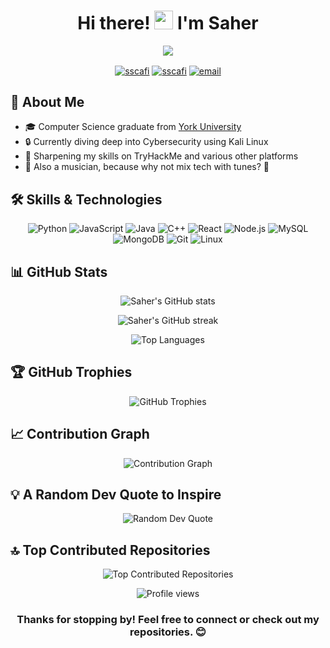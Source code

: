 <h1 align="center">Hi there! <img src="https://media.giphy.com/media/hvRJCLFzcasrR4ia7z/giphy.gif" width="30px"> I'm Saher</h1>

<p align="center">
  <img src="https://readme-typing-svg.herokuapp.com/?lines=Software+Engineer;Cybersecurity+Enthusiast;Lifelong+Learner;Musician&center=true&width=380&height=45">
</p>

<p align="center">
  <a href="https://linkedin.com/in/sscafi" target="blank"><img align="center" src="https://img.shields.io/badge/LinkedIn-0077B5?style=for-the-badge&logo=linkedin&logoColor=white" alt="sscafi"/></a>
  <a href="https://www.leetcode.com/sscafi" target="blank"><img align="center" src="https://img.shields.io/badge/LeetCode-FFA116?style=for-the-badge&logo=LeetCode&logoColor=black" alt="sscafi"/></a>
  <a href="mailto:saherscafi@gmail.com"><img align="center" src="https://img.shields.io/badge/Email-D14836?style=for-the-badge&logo=gmail&logoColor=white" alt="email"/></a>
</p>

## 🚀 About Me

- 🎓 Computer Science graduate from [York University](https://lassonde.yorku.ca/?)
- 🔒 Currently diving deep into Cybersecurity using Kali Linux
- 🌱 Sharpening my skills on TryHackMe and various other platforms
- 🎵 Also a musician, because why not mix tech with tunes? 🎸

## 🛠️ Skills & Technologies

<p align="center">
  <img src="https://img.shields.io/badge/Python-3776AB?style=for-the-badge&logo=python&logoColor=white" alt="Python"/>
  <img src="https://img.shields.io/badge/JavaScript-F7DF1E?style=for-the-badge&logo=javascript&logoColor=black" alt="JavaScript"/>
  <img src="https://img.shields.io/badge/Java-ED8B00?style=for-the-badge&logo=openjdk&logoColor=white" alt="Java"/>
  <img src="https://img.shields.io/badge/C++-00599C?style=for-the-badge&logo=c%2B%2B&logoColor=white" alt="C++"/>
  <img src="https://img.shields.io/badge/React-20232A?style=for-the-badge&logo=react&logoColor=61DAFB" alt="React"/>
  <img src="https://img.shields.io/badge/Node.js-43853D?style=for-the-badge&logo=node.js&logoColor=white" alt="Node.js"/>
  <img src="https://img.shields.io/badge/MySQL-4479A1?style=for-the-badge&logo=mysql&logoColor=white" alt="MySQL"/>
  <img src="https://img.shields.io/badge/MongoDB-4EA94B?style=for-the-badge&logo=mongodb&logoColor=white" alt="MongoDB"/>
  <img src="https://img.shields.io/badge/Git-F05032?style=for-the-badge&logo=git&logoColor=white" alt="Git"/>
  <img src="https://img.shields.io/badge/Linux-FCC624?style=for-the-badge&logo=linux&logoColor=black" alt="Linux"/>
</p>

## 📊 GitHub Stats

<p align="center">
  <img src="https://github-readme-stats.vercel.app/api?username=sscafi&show_icons=true&theme=tokyonight" alt="Saher's GitHub stats"/>
</p>

<p align="center">
  <img src="https://github-readme-streak-stats.herokuapp.com/?user=sscafi&theme=tokyonight" alt="Saher's GitHub streak"/>
</p>

<p align="center">
  <img src="https://github-readme-stats.vercel.app/api/top-langs/?username=sscafi&layout=compact&theme=tokyonight" alt="Top Languages"/>
</p>

## 🏆 GitHub Trophies

<p align="center">
  <img src="https://github-profile-trophy.vercel.app/?username=sscafi&theme=tokyonight&no-frame=true&no-bg=true&margin-w=4" alt="GitHub Trophies"/>
</p>

## 📈 Contribution Graph

<p align="center">
  <img src="https://activity-graph.herokuapp.com/graph?username=sscafi&theme=react-dark" alt="Contribution Graph"/>
</p>

## 💡 A Random Dev Quote to Inspire

<p align="center">
  <img src="https://quotes-github-readme.vercel.app/api?type=horizontal&theme=tokyonight" alt="Random Dev Quote"/>
</p>

## 🔝 Top Contributed Repositories

<p align="center">
  <img src="https://github-contributor-stats.vercel.app/api?username=sscafi&limit=5&theme=tokyonight&combine_all_yearly_contributions=true" alt="Top Contributed Repositories"/>
</p>

<p align="center">
  <img src="https://komarev.com/ghpvc/?username=sscafi&label=Profile%20views&color=0e75b6&style=flat" alt="Profile views"/>
</p>

<h3 align="center">Thanks for stopping by! Feel free to connect or check out my repositories. 😊</h3>
